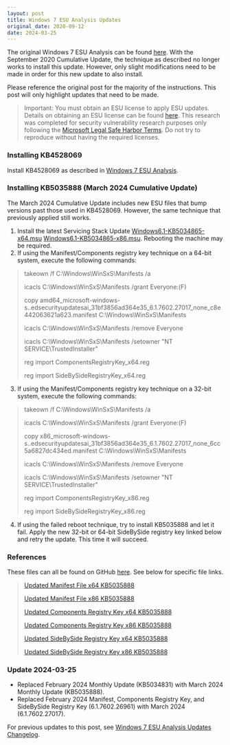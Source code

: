 ```yaml
---
layout: post
title: Windows 7 ESU Analysis Updates
original_date: 2020-09-12
date: 2024-03-25
---
```


The original Windows 7 ESU Analysis can be found [here](https://hackandpwn.com/windows-7-esu-analysis).  With the September 2020 Cumulative Update, the technique as described no longer works to install this update.  However, only slight modifications need to be made in order for this new update to also install.

Please reference the original post for the majority of the instructions.  This post will only highlight updates that need to be made.

> Important:  You must obtain an ESU license to apply ESU updates.  Details on obtaining an ESU license can be found [here](https://support.microsoft.com/en-us/help/4497181/lifecycle-faq-extended-security-updates).  This research was completed for security vulnerability research purposes only following the [Microsoft Legal Safe Harbor Terms](https://www.microsoft.com/en-us/msrc/bounty-safe-harbor).  Do not try to reproduce without having the required licenses.

### Installing KB4528069

Install KB4528069 as described in [Windows 7 ESU Analysis](https://hackandpwn.com/windows-7-esu-analysis). 

### Installing KB5035888 (March 2024 Cumulative Update)

The March 2024 Cumulative Update includes new ESU files that bump versions past those used in KB4528069.  However, the same technique that previously applied still works.

1. Install the latest Servicing Stack Update [Windows6.1-KB5034865-x64.msu](https://github.com/HackAndPwn/Windows-7-Patching/raw/master/07_ESU_Updates/01_Windows6.1-KB5034865-x64.msu) [Windows6.1-KB5034865-x86.msu](https://github.com/HackAndPwn/Windows-7-Patching/raw/master/07_ESU_Updates/01_Windows6.1-KB5034865-x86.msu).  Rebooting the machine may be required.
2. If using the Manifest/Components registry key technique on a 64-bit system, execute the following commands:
> takeown /f C:\Windows\WinSxS\Manifests /a
>
> icacls C:\Windows\WinSxS\Manifests /grant Everyone:(F)
>
> copy amd64_microsoft-windows-s..edsecurityupdatesai_31bf3856ad364e35_6.1.7602.27017_none_c8e442063621a623.manifest C:\Windows\WinSxS\Manifests
>
> icacls C:\Windows\WinSxS\Manifests /remove Everyone
>
> icacls C:\Windows\WinSxS\Manifests /setowner "NT SERVICE\TrustedInstaller"
>
> reg import ComponentsRegistryKey_x64.reg
>
> reg import SideBySideRegistryKey_x64.reg
3. If using the Manifest/Components registry key technique on a 32-bit system, execute the following commands:
> takeown /f C:\Windows\WinSxS\Manifests /a
>
> icacls C:\Windows\WinSxS\Manifests /grant Everyone:(F)
>
> copy x86_microsoft-windows-s..edsecurityupdatesai_31bf3856ad364e35_6.1.7602.27017_none_6cc5a6827dc434ed.manifest C:\Windows\WinSxS\Manifests
>
> icacls C:\Windows\WinSxS\Manifests /remove Everyone
>
> icacls C:\Windows\WinSxS\Manifests /setowner "NT SERVICE\TrustedInstaller"
>
> reg import ComponentsRegistryKey_x86.reg
>
> reg import SideBySideRegistryKey_x86.reg
4. If using the failed reboot technique, try to install KB5035888 and let it fail.  Apply the new 32-bit or 64-bit SideBySide registry key linked below and retry the update.  This time it will succeed.

### References

These files can all be found on GitHub [here](https://github.com/HackAndPwn/Windows-7-ESU-Analysis).  See below for specific file links.

> [Updated Manifest File x64 KB5035888](https://github.com/HackAndPwn/Windows-7-ESU-Analysis/blob/master/2024_03/amd64_microsoft-windows-s..edsecurityupdatesai_31bf3856ad364e35_6.1.7602.27017_none_c8e442063621a623.manifest)
>
> [Updated Manifest File x86 KB5035888](https://github.com/HackAndPwn/Windows-7-ESU-Analysis/blob/master/2024_03/x86_microsoft-windows-s..edsecurityupdatesai_31bf3856ad364e35_6.1.7602.27017_none_6cc5a6827dc434ed.manifest)
>
> [Updated Components Registry Key x64 KB5035888](https://github.com/HackAndPwn/Windows-7-ESU-Analysis/blob/master/2024_03/ComponentsRegistryKey_x64.reg)
>
> [Updated Components Registry Key x86 KB5035888](https://github.com/HackAndPwn/Windows-7-ESU-Analysis/blob/master/2024_03/ComponentsRegistryKey_x86.reg)
>
> [Updated SideBySide Registry Key x64 KB5035888](https://github.com/HackAndPwn/Windows-7-ESU-Analysis/blob/master/2024_03/SideBySideRegistryKey_x64.reg)
>
> [Updated SideBySide Registry Key x86 KB5035888](https://github.com/HackAndPwn/Windows-7-ESU-Analysis/blob/master/2024_03/SideBySideRegistryKey_x86.reg)

### Update 2024-03-25
* Replaced February 2024 Monthly Update (KB5034831) with March 2024 Monthly Update (KB5035888).
* Replaced February 2024 Manifest, Components Registry Key, and SideBySide Registry Key (6.1.7602.26961) with March 2024 (6.1.7602.27017).

For previous updates to this post, see [Windows 7 ESU Analysis Updates Changelog](https://hackandpwn.com/windows-7-esu-analysis-updates-changelog/).